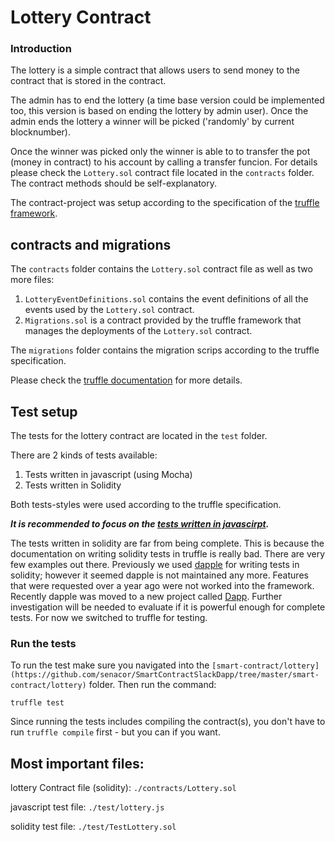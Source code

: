 # Lottery Contract

### Introduction

The lottery is a simple contract that allows users to send money to the contract that is stored in the contract. 

The admin has to end the lottery (a time base version could be implemented too, this version is based on ending the lottery by admin user). 
Once the admin ends the lottery a winner will be picked ('randomly' by current blocknumber).

Once the winner was picked only the winner is able to to transfer the pot (money in contract) to his account by calling a transfer funcion.
For details please check the ```Lottery.sol``` contract file located in the ```contracts``` folder. The contract methods should be self-explanatory.

The contract-project was setup according to the specification of the [truffle framework](http://truffleframework.com/docs/). 

## contracts and migrations

The ```contracts``` folder contains the ```Lottery.sol``` contract file as well as two more files:

1. ```LotteryEventDefinitions.sol``` contains the event definitions of all the events used by the ```Lottery.sol``` contract.
2. ```Migrations.sol``` is a contract provided by the truffle framework that manages the deployments of the ```Lottery.sol``` contract.

The ```migrations``` folder contains the migration scrips according to the truffle specification. 

Please check the [truffle documentation](http://truffleframework.com/docs/) for more details.

## Test setup

The tests for the lottery contract are located in the ```test``` folder.

There are 2 kinds of tests available:

1. Tests written in javascript (using Mocha)
2. Tests written in Solidity 

Both tests-styles were used according to the truffle specification. 

***It is recommended to focus on the [tests written in javascirpt](https://github.com/senacor/SmartContractSlackDapp/blob/master/smart-contract/lottery/test/lottery.js).***

The tests written in solidity are far from being complete. This is because the documentation on writing solidity tests in truffle is really bad. There are very few examples out there. 
Previously we used [dapple](http://dapple.readthedocs.io/en/latest/) for writing tests in solidity; however it seemed dapple is not maintained any more. Features that were requested over a year ago were not worked into the framework. Recently dapple was moved to a new project called [Dapp](https://dapp.readthedocs.io/en/latest/). Further investigation will be needed to evaluate if it is powerful enough for complete tests.
For now we switched to truffle for testing.


### Run the tests

To run the test make sure you navigated into the ```[smart-contract/lottery](https://github.com/senacor/SmartContractSlackDapp/tree/master/smart-contract/lottery)``` folder. Then run the command:

```
truffle test
```

Since running the tests includes compiling the contract(s), you don't have to run ```truffle compile``` first - but you can if you want.


## Most important files:

lottery Contract file (solidity): ```./contracts/Lottery.sol```

javascript test file: ```./test/lottery.js```

solidity test file: ```./test/TestLottery.sol```




